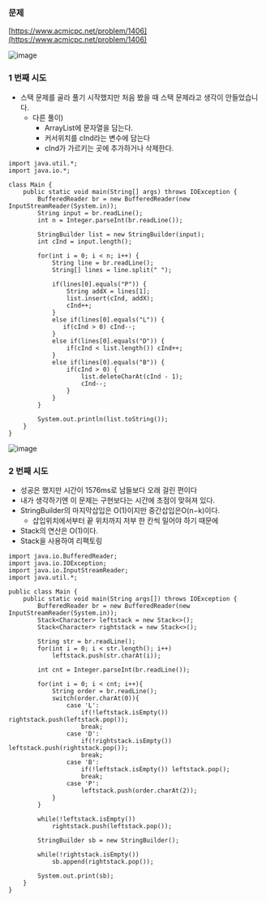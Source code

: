### **문제**         

[https://www.acmicpc.net/problem/1406](https://www.acmicpc.net/problem/1406)

![image](https://github.com/sunwon12/Today-I-Learn/assets/92251131/e45bbb1c-379a-4c01-81d3-5f7c225c2613)

### **1 번째 시도**   

-   스택 문제를 골라 풀기 시작했지만 처음 봤을 때 스택 문제라고 생각이 안들었습니다.
    -   다른 풀이)
        -   ArrayList에 문자열을 담는다. 
        -   커서위치를 cInd라는 변수에 담는다
        -   cInd가 가르키는 곳에 추가하거나 삭제한다.

```
import java.util.*;
import java.io.*;

class Main {
    public static void main(String[] args) throws IOException {
        BufferedReader br = new BufferedReader(new InputStreamReader(System.in));
        String input = br.readLine(); 
        int n = Integer.parseInt(br.readLine()); 

        StringBuilder list = new StringBuilder(input);
        int cInd = input.length(); 

        for(int i = 0; i < n; i++) {
            String line = br.readLine();
            String[] lines = line.split(" ");
             
            if(lines[0].equals("P")) {
                String addX = lines[1];
                list.insert(cInd, addX);
                cInd++; 
            }
            else if(lines[0].equals("L")) { 
               if(cInd > 0) cInd--; 
            }
            else if(lines[0].equals("D")) { 
                if(cInd < list.length()) cInd++;
            }
            else if(lines[0].equals("B")) { 
                if(cInd > 0) {
                    list.deleteCharAt(cInd - 1);
                    cInd--; 
                }
            }
        }
        
        System.out.println(list.toString());
    }
}
```

![image](https://github.com/sunwon12/Today-I-Learn/assets/92251131/2978e99d-55d3-464a-8d85-b8bfc6ab123b)

### **2 번째 시도**  

-   성공은 했지만 시간이 1576ms로 남들보다 오래 걸린 편이다
-   내가 생각하기엔 이 문제는 구현보다는 시간에 초점이 맞혀져 있다.
-   StringBuilder의 마지막삽입은 O(1)이지만 중간삽입은O(n−k)이다.
    -   삽입위치에서부터 끝 위치까지 저부 한 칸씩 밀어야 하기 때문에
-   Stack의 연산은 O(1)이다.
-   Stack을 사용하여 리팩토링

```
import java.io.BufferedReader;
import java.io.IOException;
import java.io.InputStreamReader;
import java.util.*;
 
public class Main {
    public static void main(String args[]) throws IOException {
        BufferedReader br = new BufferedReader(new InputStreamReader(System.in));
        Stack<Character> leftstack = new Stack<>();
        Stack<Character> rightstack = new Stack<>();
 
        String str = br.readLine();
        for(int i = 0; i < str.length(); i++)
            leftstack.push(str.charAt(i));
 
        int cnt = Integer.parseInt(br.readLine());
 
        for(int i = 0; i < cnt; i++){
            String order = br.readLine();
            switch(order.charAt(0)){
                case 'L':
                    if(!leftstack.isEmpty()) rightstack.push(leftstack.pop());
                    break;
                case 'D':
                    if(!rightstack.isEmpty()) leftstack.push(rightstack.pop());
                    break;
                case 'B':
                    if(!leftstack.isEmpty()) leftstack.pop();
                    break;
                case 'P':
                    leftstack.push(order.charAt(2));
            }
        }
 
        while(!leftstack.isEmpty())
            rightstack.push(leftstack.pop());
 
        StringBuilder sb = new StringBuilder();
 
        while(!rightstack.isEmpty())
            sb.append(rightstack.pop());
 
        System.out.print(sb);
    }
}
```





